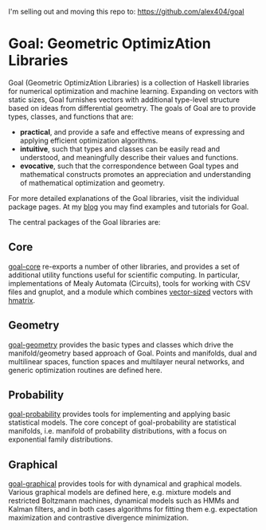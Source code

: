 I'm selling out and moving this repo to: https://github.com/alex404/goal

# Goal: Geometric OptimizAtion Libraries

Goal (Geometric OptimizAtion Libraries) is a collection of Haskell libraries for
numerical optimization and machine learning. Expanding on vectors with static
sizes, Goal furnishes vectors with additional type-level structure based on
ideas from differential geometry. The goals of Goal are to provide types,
classes, and functions that are:
- **practical**, and provide a safe and effective means of expressing and
  applying efficient optimization algorithms.
- **intuitive**, such that types and classes can be easily read and understood,
  and meaningfully describe their values and functions.
- **evocative**, such that the correspondence between Goal types and
  mathematical constructs promotes an appreciation and understanding of
  mathematical optimization and geometry.

For more detailed explanations of the Goal libraries, visit the individual
package pages. At my
[blog](https://sacha-sokoloski.gitlab.io/website/pages/blog.html) you may find
examples and tutorials for Goal.

The central packages of the Goal libraries are:

## Core

[goal-core](https://gitlab.com/sacha-sokoloski/goal/tree/master/core)
re-exports a number of other libraries, and provides a set of additional
utility functions useful for scientific computing. In particular,
implementations of Mealy Automata (Circuits), tools for working with
CSV files and gnuplot, and a module which combines
[vector-sized](https://hackage.haskell.org/package/vector-sized) vectors with
[hmatrix](https://hackage.haskell.org/package/hmatrix).

## Geometry

[goal-geometry](https://gitlab.com/sacha-sokoloski/goal/tree/master/geometry)
provides the basic types and classes which drive the manifold/geometry based
approach of Goal. Points and manifolds, dual and multilinear spaces, function
spaces and multilayer neural networks, and generic optimization routines are
defined here.

## Probability

[goal-probability](https://gitlab.com/sacha-sokoloski/goal/tree/master/probability)
provides tools for implementing and applying basic statistical models. The core
concept of goal-probability are statistical manifolds, i.e.  manifold of
probability distributions, with a focus on exponential family distributions.

## Graphical

[goal-graphical](https://gitlab.com/sacha-sokoloski/goal/tree/master/graphical)
provides tools for with dynamical and graphical models. Various graphical models
are defined here, e.g. mixture models and restricted Boltzmann machines,
dynamical models such as HMMs and Kalman filters, and in both cases algorithms
for fitting them e.g.  expectation maximization and contrastive divergence
minimization.
